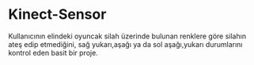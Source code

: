 # Kinect-Sensor
Kullanıcının elindeki oyuncak silah üzerinde bulunan renklere göre silahın ateş edip etmediğini, sağ yukarı,aşağı ya da sol aşağı,yukarı durumlarını kontrol eden basit bir proje.
